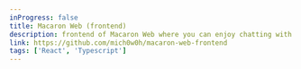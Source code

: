 ```yaml
---
inProgress: false
title: Macaron Web (frontend)
description: frontend of Macaron Web where you can enjoy chatting with a character, Macaron
link: https://github.com/mich0w0h/macaron-web-frontend
tags: ['React', 'Typescript']
---
```

